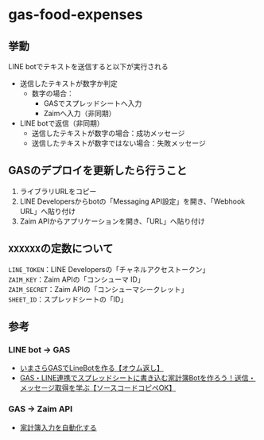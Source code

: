 # gas-food-expenses

## 挙動
LINE botでテキストを送信すると以下が実行される
- 送信したテキストが数字か判定
  - 数字の場合：
    - GASでスプレッドシートへ入力
    - Zaimへ入力（非同期）
- LINE botで返信（非同期）
  - 送信したテキストが数字の場合：成功メッセージ
  - 送信したテキストが数字ではない場合：失敗メッセージ

## GASのデプロイを更新したら行うこと
1. ライブラリURLをコピー
2. LINE Developersからbotの「Messaging API設定」を開き、「Webhook URL」へ貼り付け
3. Zaim APIからアプリケーションを開き、「URL」へ貼り付け

## `XXXXXX`の定数について
`LINE_TOKEN`：LINE Developersの「チャネルアクセストークン」  
`ZAIM_KEY`：Zaim APIの「コンシューマ ID」  
`ZAIM_SECRET`：Zaim APIの「コンシューマシークレット」  
`SHEET_ID`：スプレッドシートの「ID」  


## 参考
### LINE bot → GAS  
- [いまさらGASでLineBotを作る【オウム返し】](https://tech-lab.sios.jp/archives/33512)
- [GAS・LINE連携でスプレッドシートに書き込む家計簿Botを作ろう！送信・メッセージ取得を学ぶ【ソースコードコピペOK】](https://feynman.co.jp/it-tool-takumi/line-gas-household-accounting/)
### GAS → Zaim API
- [家計簿入力を自動化する](https://i-was-a-ki.hatenablog.com/entry/2020/03/01/143801)
